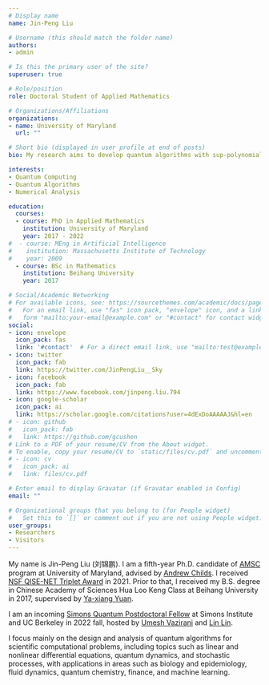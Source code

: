 ```yaml
---
# Display name
name: Jin-Peng Liu

# Username (this should match the folder name)
authors:
- admin

# Is this the primary user of the site?
superuser: true

# Role/position
role: Doctoral Student of Applied Mathematics

# Organizations/Affiliations
organizations:
- name: University of Maryland
  url: ""

# Short bio (displayed in user profile at end of posts)
bio: My research aims to develop quantum algorithms with sup-polynomial speed-ups over classical algorithms, including topics such as quantum PDE solvers, quantum optimization and quantum machine learning.

interests:
- Quantum Computing
- Quantum Algorithms
- Numerical Analysis

education:
  courses:
  - course: PhD in Applied Mathematics
    institution: University of Maryland
    year: 2017 - 2022
#  - course: MEng in Artificial Intelligence
#    institution: Massachusetts Institute of Technology
#    year: 2009
  - course: BSc in Mathematics
    institution: Beihang University
    year: 2017

# Social/Academic Networking
# For available icons, see: https://sourcethemes.com/academic/docs/page-builder/#icons
#   For an email link, use "fas" icon pack, "envelope" icon, and a link in the
#   form "mailto:your-email@example.com" or "#contact" for contact widget.
social:
- icon: envelope
  icon_pack: fas
  link: '#contact'  # For a direct email link, use "mailto:test@example.org".
- icon: twitter
  icon_pack: fab
  link: https://twitter.com/JinPengLiu__Sky
- icon: facebook
  icon_pack: fab
  link: https://www.facebook.com/jinpeng.liu.794
- icon: google-scholar
  icon_pack: ai
  link: https://scholar.google.com/citations?user=4dExDoAAAAAJ&hl=en
# - icon: github
#   icon_pack: fab
#   link: https://github.com/gcushen
# Link to a PDF of your resume/CV from the About widget.
# To enable, copy your resume/CV to `static/files/cv.pdf` and uncomment the lines below.
# - icon: cv
#   icon_pack: ai
#   link: files/cv.pdf

# Enter email to display Gravatar (if Gravatar enabled in Config)
email: ""

# Organizational groups that you belong to (for People widget)
#   Set this to `[]` or comment out if you are not using People widget.
user_groups:
- Researchers
- Visitors
---
```


My name is Jin-Peng Liu (刘锦鹏). I am a fifth-year Ph.D. candidate of [AMSC](https://amsc.umd.edu/) program at University of Maryland, advised by [Andrew Childs](http://www.cs.umd.edu/~amchilds/). I received [NSF QISE-NET Triplet Award](https://qisenet.uchicago.edu/overview/) in 2021. Prior to that, I received my B.S. degree in Chinese Academy of Sciences Hua Loo Keng Class at Beihang University in 2017, supervised by [Ya-xiang Yuan](http://lsec.cc.ac.cn/~yyx/).

I am an incoming [Simons Quantum Postdoctoral Fellow](https://simons.berkeley.edu/people/jin-peng-liu) at Simons Institute and UC Berkeley in 2022 fall, hosted by [Umesh Vazirani](https://people.eecs.berkeley.edu/~vazirani/) and [Lin Lin](https://math.berkeley.edu/~linlin/).

I focus mainly on the design and analysis of quantum algorithms for scientific computational problems, including topics such as linear and nonlinear differential equations, quantum dynamics, and stochastic processes, with applications in areas such as biology and epidemiology, fluid dynamics, quantum chemistry, finance, and machine learning. 

